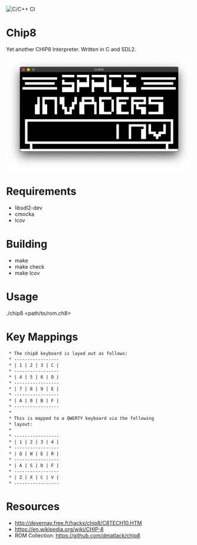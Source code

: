 ![C/C++ CI](https://github.com/mremallin/chip8/workflows/C/C++%20CI/badge.svg?branch=master)

Chip8
=====

Yet another CHIP8 Interpreter. Written in C and SDL2.

![Screenshot](https://github.com/mremallin/chip8/raw/master/images/space_invaders.png)

Requirements
============
  - libsdl2-dev
  - cmocka
  - lcov

Building
========
  - make
  - make check
  - make lcov

Usage
=====
./chip8 <path/to/rom.ch8>

Key Mappings
============

```
 * The chip8 keyboard is layed out as follows:
 * -----------------
 * | 1 | 2 | 3 | C |
 * -----------------
 * | 4 | 5 | 6 | D |
 * -----------------
 * | 7 | 8 | 9 | E |
 * -----------------
 * | A | 0 | B | F |
 * -----------------
 *
 * This is mapped to a QWERTY keyboard via the following
 * layout:
 *
 * -----------------
 * | 1 | 2 | 3 | 4 |
 * -----------------
 * | Q | W | E | R |
 * -----------------
 * | A | S | D | F |
 * -----------------
 * | Z | X | C | V |
 * -----------------
```

Resources
=========
 - http://devernay.free.fr/hacks/chip8/C8TECH10.HTM
 - https://en.wikipedia.org/wiki/CHIP-8
 - ROM Collection: https://github.com/dmatlack/chip8
